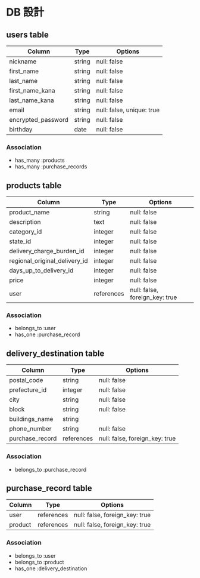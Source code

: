 # DB 設計

## users table

| Column             | Type                | Options                   |
|--------------------|---------------------|---------------------------|
| nickname           | string              | null: false               |
| first_name         | string              | null: false               |
| last_name          | string              | null: false               |
| first_name_kana    | string              | null: false               |
| last_name_kana     | string              | null: false               |
| email              | string              | null: false, unique: true |
| encrypted_password | string              | null: false               |
| birthday           | date                | null: false               |

### Association

- has_many :products
- has_many :purchase_records

## products table

| Column                        | Type                | Options                        |
|-------------------------------|---------------------|--------------------------------|
| product_name                  | string              | null: false                    |
| description                   | text                | null: false                    |
| category_id                   | integer             | null: false                    |
| state_id                      | integer             | null: false                    |
| delivery_charge_burden_id     | integer             | null: false                    |
| regional_original_delivery_id | integer             | null: false                    |
| days_up_to_delivery_id        | integer             | null: false                    |
| price                         | integer             | null: false                    |
| user                          | references          | null: false, foreign_key: true |

### Association

- belongs_to :user
- has_one :purchase_record

## delivery_destination table

| Column             | Type                | Options                       |
|--------------------|---------------------|-------------------------------|
| postal_code        | string              | null: false                   |
| prefecture_id      | integer             | null: false                   |
| city               | string              | null: false                   |
| block              | string              | null: false                   |
| buildings_name     | string              |                               |
| phone_number       | string              | null: false                   |
| purchase_record    | references          | null: false, foreign_key: true|

### Association

- belongs_to :purchase_record

## purchase_record table

| Column             | Type                | Options                       |
|--------------------|---------------------|-------------------------------|
| user               | references          | null: false, foreign_key: true|
| product            | references          | null: false, foreign_key: true|

### Association

- belongs_to :user
- belongs_to :product
- has_one :delivery_destination

